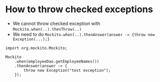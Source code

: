 
# How to throw checked exceptions
* We cannot throw checked exception with `Mockito.when(..).thenThrow(..)`
* We need to do `Mockito.when(..).thenAnswer(answer -> {throw new Exception(...);}`
```
import org.mockito.Mockito;

Mockito
	.when(employeeDao.getEmployeeNames())
	.thenAnswer(answer -> {
		throw new Exception("test exception");
	});
```